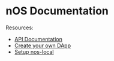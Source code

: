 # nOS Documentation



Resources:
- [API Documentation](./api.md)
- [Create your own DApp](./create-your-own-dapp.md)
- [Setup nos-local](./nos-local.md)
